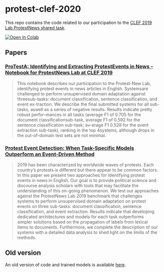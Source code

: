# protest-clef-2020

This repo contains the code related to our participation to the [CLEF 2019 Lab ProtestNews shared task](http://ceur-ws.org/Vol-2380/paper_249.pdf).

[![Open In Colab](https://colab.research.google.com/assets/colab-badge.svg)](https://colab.research.google.com/github/anbasile/protest-clef-2020/blob/master/protesta.ipynb)

## Papers

### [ProTestA: Identifying and Extracting ProtestEvents in News - Notebook for ProtestNews Lab at CLEF 2019](http://ceur-ws.org/Vol-2380/paper_101.pdf)


> This  notebook  describes  our  participation  to  the  Protest-New Lab, identifying protest events in news articles in English. Systemsare challenged to perform unsupervised domain adaptation against threesub-tasks: document classification, sentence classification, and event ex-traction.  We  describe  the  final  submitted  systems  for  all  sub-tasks,  aswell as a series of negative results. Results indicate pretty robust perfor-mances in all tasks (average F1 of 0.705 for the document classificationsub-task, average F1 of 0.592 for the sentence classification sub-task; av-erage F1 0.528 for the event extraction sub-task), ranking in the top 4systems, although drops in the out-of-domain test sets are not minimal.

### [Protest Event Detection: When Task-Specific Models Outperform an Event-Driven Method](https://link.springer.com/chapter/10.1007%2F978-3-030-58219-7_9)

> 2019 has been characterized by worldwide waves of protests. Each country’s protests is different but there appear to be common factors. In this paper we present two approaches for identifying protest events in news in English. Our goal is to provide political science and discourse analysis scholars with tools that may facilitate the understanding of this on-going phenomenon. We test our approaches against the ProtestNews Lab 2019 benchmark that challenges systems to perform unsupervised domain adaptation on protest events on three sub-tasks: document classification, sentence classification, and event extraction. Results indicate that developing dedicated architectures and models for each task outperforms simpler solutions based on the propagation of labels from lexical items to documents. Furthermore, we complete the description of our systems with a detailed data analysis to shed light on the limits of the methods.

## Old version

An old version of code and trained models is available [here](https://drive.google.com/drive/folders/11cucbQUgbyXUzwwl7FxQj5Y4IV_bEX14?usp=sharing).
